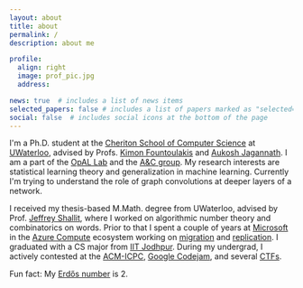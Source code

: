 ```yaml
---
layout: about
title: about
permalink: /
description: about me

profile:
  align: right
  image: prof_pic.jpg
  address: 

news: true  # includes a list of news items
selected_papers: false # includes a list of papers marked as "selected={true}"
social: false  # includes social icons at the bottom of the page
---
```


I'm a Ph.D. student at the [Cheriton School of Computer Science](https://cs.uwaterloo.ca/) at [UWaterloo](https://uwaterloo.ca/), advised by Profs. [Kimon Fountoulakis](https://cs.uwaterloo.ca/~kfountou/) and [Aukosh Jagannath](https://math.uwaterloo.ca/~a3jagann/). I am a part of the [OpAL Lab](https://opallab.ca/) and the [A&C group](https://algcomp.uwaterloo.ca/). My research interests are statistical learning theory and generalization in machine learning. Currently I'm trying to understand the role of graph convolutions at deeper layers of a network.

I received my thesis-based M.Math. degree from UWaterloo, advised by Prof. [Jeffrey Shallit](https://cs.uwaterloo.ca/~shallit/), where I worked on algorithmic number theory and combinatorics on words. Prior to that I spent a couple of years at [Microsoft](https://microsoft.com/) in the [Azure Compute](https://azure.microsoft.com/en-us/product-categories/compute/) ecosystem working on [migration](https://azure.microsoft.com/en-us/services/azure-migrate/) and [replication](https://azure.microsoft.com/en-us/services/site-recovery/). I graduated with a CS major from [IIT Jodhpur](http://iitj.ac.in/). During my undergrad, I actively contested at the [ACM-ICPC](https://icpc.global/), [Google Codejam](https://codingcompetitions.withgoogle.com/codejam), and several [CTFs](https://ctftime.org/ctf-wtf/).

<!-- In my free time I [sketch](), [play board games](), or play my keys/guitar. -->

Fun fact: My [Erdős number](https://en.wikipedia.org/wiki/Erdős_number) is 2.